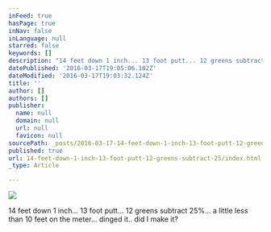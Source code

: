 ```yaml
---
inFeed: true
hasPage: true
inNav: false
inLanguage: null
starred: false
keywords: []
description: "14 feet down 1 inch... 13 foot putt... 12 greens subtract 25%... a little less than\_"
datePublished: '2016-03-17T19:05:06.102Z'
dateModified: '2016-03-17T19:03:32.124Z'
title: ''
author: []
authors: []
publisher:
  name: null
  domain: null
  url: null
  favicon: null
sourcePath: _posts/2016-03-17-14-feet-down-1-inch-13-foot-putt-12-greens-subtract-25.md
published: true
url: 14-feet-down-1-inch-13-foot-putt-12-greens-subtract-25/index.html
_type: Article

---
```

![](https://the-grid-user-content.s3-us-west-2.amazonaws.com/aa39c233-7ff4-4835-9cbf-9c993d86cab6.jpg)

14 feet down 1 inch... 13 foot putt... 12 greens subtract 25%... a little less than 10 feet on the meter... dinged it.. did I make it?